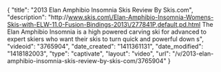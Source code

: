 {
    "title": "2013 Elan Amphibio Insomnia Skis Review By Skis.com",
    "description": "http:\/\/www.skis.com\/Elan-Amphibio-Insomnia-Womens-Skis-with-ELW-11.0-Fusion-Bindings-2013\/277841P,default,pd.html  The Elan Amphibio Insomnia is a high powered carving ski for advanced to expert skiers who want their skis to turn quick and powerful down s",
    "videoid": "3765904",
    "date_created": "1411361131",
    "date_modified": "1418182003",
    "type": "captivate",
    "layout": "video",
    "url": "\/v\/2013-elan-amphibio-insomnia-skis-review-by-skis-com\/3765904"
}